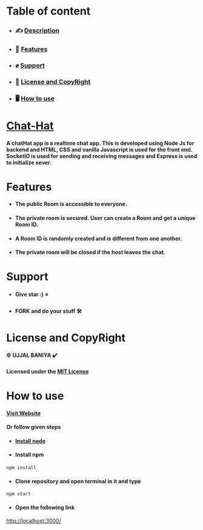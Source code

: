 # Table of content
- ### ✍️ [Description](#Chat-Hat)
- ### 👻 [Features](#features)
- ### ✊ [Support](#support)
- ### 📖 [License and CopyRight](#license)
- ### 🖥️ [How to use](#use)
<!-- - ## 🖥️ [Live Demo](#demo) -->

# [Chat-Hat](https://chat-hat.herokuapp.com/ "visit")

#### A **chatHat** app is a realtime chat app. This is developed using Node Js for backend and HTML, CSS and vanilla Javascript is used for the front end. SocketIO is used for sending and receiving messages and Express is used to initialize sever.


# Features
- #### The public Room is accessible to everyone. 
- #### The private room is secured. User can create a Room and get a unique Room ID. 
- #### A Room ID is randomly created and is different from one another. 
- #### The private room will be closed if the host leaves the chat.

# Support 
- #### **Give star :)** ⭐
- #### **FORK and do your stuff** 🛠️

<h1><a id="license" class="anchor"></a>License and CopyRight</h1>

#### ©️ **UJJAL BANIYA** ✔️ <br>
#### Licensed under the [MIT License](LICENSE)

<h1><a id="use" class="anchor"></a>How to use</h1>

#### [Visit Website](https://chat-hat.herokuapp.com/)
#### Or follow given steps
- #### [Install node](https://nodejs.org/en/download/)
- #### Install npm
``npm install``
- #### Clone repository and open terminal in it and type
``npm start``
- #### Open the following link 
[http://localhost:3000/](http://localhost:3000/)
